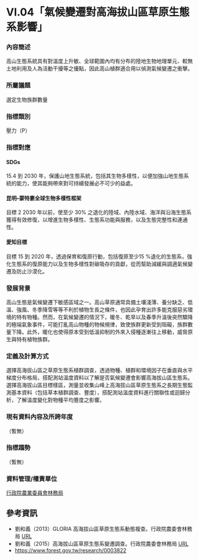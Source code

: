 # VI.04「氣候變遷對高海拔山區草原生態系影響」

<script type="text/javascript" src="http://cdn.mathjax.org/mathjax/latest/MathJax.js?config=TeX-AMS-MML_HTMLorMML"></script>

### 內容簡述
高山生態系統具有對溫度上升敏、全球範圍內均有分布的陸地生物地理單元、較無土地利用及人為活動干擾等之優點，因此高山植群適合用以偵測氣候變遷之衝擊。

### 所屬議題
選定生物族群數量
### 指標類別
壓力（P）
### 指標對應
#### SDGs
15.4
到 2030 年，保護山地生態系統，包括其生物多樣性，以便加強山地生態系統的能力，使其能夠帶來對可持續發展必不可少的益處。
#### 昆明–蒙特婁全球生物多樣性框架
目標 2
2030 年以前，使至少 30% 之退化的陸域、內陸水域、海洋與沿海生態系獲得有效修復，以增進生物多樣性、生態系功能與服務，以及生態完整性和連通性。
#### 愛知目標
目標 15
到 2020 年，透過保育和復原行動，包括復原至少15 %退化的生態系，強化生態系的復原能力以及生物多樣性對碳吸存的貢獻，從而幫助減緩與調適氣候變遷及防止沙漠化。
### 發展背景
高山生態是氣候變遷下敏感區域之一。高山草原通常具備土壤淺薄、養分缺乏、低溫、強風、冬季降雪等等不利於植物生長之條件，也因此孕育出許多能克服惡劣環境的特有物種。然而，在氣候變遷的情況下，暖冬、乾旱以及春季升溫後突然驟降的極端氣象事件，可能打亂高山物種的物候規律，致使族群更新受到阻礙，族群數量下降。此外，暖化也使得原本受到低溫抑制的外來入侵種逐漸往上移動，威脅原生與特有植物族群。
### 定義及計算方式
選擇高海拔山區之草原生態系植群調查，透過物種、植群和環境因子在垂直與水平梯度分布格局，搭配測站溫度資料以了解是否氣候變遷會影響高海拔山區生態系。
選擇高海拔山區目標樣區，測量並收集山峰上高海拔山區草原生態系之長期生態監測基本資料（包括草本植群調查、豐度），搭配測站溫度資料進行關聯性或迴歸分析，了解溫度變化對物種平均豐度之影響。
### 現有資料內容及所跨年度
（暫無）
### 指標趨勢
（暫無）
### 資料管理/權責單位
[行政院農業委員會林務局](https://www.forest.gov.tw) 

## 參考資訊 
* 劉和義（2013）GLORIA 高海拔山區草原生態系動態複查。行政院農委會林務局 [URL](https://conservation.forest.gov.tw/0000847) 
* 劉和義（2015）高海拔山區草原生態系變遷調查。行政院農委會林務局 [URL](https://conservation.forest.gov.tw/0000754) 
* https://www.forest.gov.tw/research/0003822
